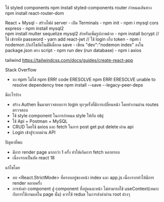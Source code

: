 ใช้ styled components
npm install styled-components
router กำหนดเส้นทาง
npm install react-router-dom

React + Mysql - สร้างไฟล์ server - เปิด Terminals - npm init - npm i mysql cors express - npm install mysql2  
npm install multer sequelize mysql2 สำหรับเพิ่มรูปภาพด้วย - npm install bcrypt // ใช้ เข้ารหัส password - yarn add react-jwt // ใช้ login เก็บ token - npm i nodemon //แก้ไขอัตโนมัติเมื่อกด save - เขียน "dev":"nodemon index" ลงใน package.json ตรง script - npm run dev (run database) - npm i axios

tailwind
https://tailwindcss.com/docs/guides/create-react-app

Stack Overflow

- ลง npm ไม่ได้ npm ERR! code ERESOLVE npm ERR! ERESOLVE unable to resolve dependency tree
  npm install --save --legacy-peer-deps

มีอะไรบ้าง

- สร้าง Authen ขึ้นมาตรวจสอบการ login ทุกๆครั้งที่มีการเปลี่ยนหน้า โดยทำงานผ่าน routes ตรวจสอบ
- ใช้ style component ในการกำหนด style ให้กับ obj
- ใช้ Api + Postman + MySQL
- CRUD โดยใช้ axios และ fetch ในการ post get put delete ผ่าน api
- Login เข้าสู่ระบบผ่าน API

ปัญหาที่พบ

- มีการ render page มากกว่า 1 ครั้ง ทำให้เกิดการ fetch หลายรอบ
- เนื่องจากเป็นบัค react 18

แก้ไขโดย

- ลบ <React.StrictMode> ที่ครอบอยู่ของหน้า index และ app.js เนื่องจากทำให้มีการ render หลายครั้ง
- การส่งค่า component สู่ component ที่อยู่คนละหน้า ไม่สามารถใช้ useContext(เหมาะกับการใช้งานแค่ใน page นั้น)
  ควรใช้ redux ในการส่งค่าผ่าน root ต่างๆ
